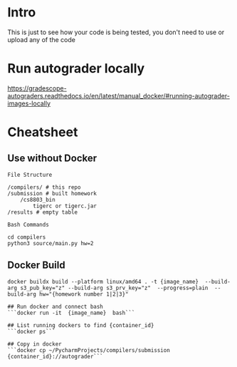 # Intro

This is just to see how your code is being tested, you don't need to use or upload any of the code

# Run autograder locally
https://gradescope-autograders.readthedocs.io/en/latest/manual_docker/#running-autograder-images-locally


# Cheatsheet 

## Use without Docker

```
File Structure 

/compilers/ # this repo
/submission # built homework
    /cs8803_bin
        tigerc or tigerc.jar
/results # empty table
```

```
Bash Commands

cd compilers
python3 source/main.py hw=2

```

## Docker Build
```
docker buildx build --platform linux/amd64 . -t {image_name}  --build-arg s3_pub_key="z" --build-arg s3_prv_key="z"  --progress=plain  --build-arg hw="{homework number 1|2|3}"

## Run docker and connect bash
```docker run -it  {image_name}  bash```

## List running dockers to find {container_id}
```docker ps```

## Copy in docker
```docker cp ~/PycharmProjects/compilers/submission {container_id}://autograder```
